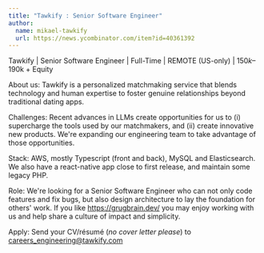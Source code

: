 ```yaml
---
title: "Tawkify : Senior Software Engineer"
author:
  name: mikael-tawkify
  url: https://news.ycombinator.com/item?id=40361392
---
```

Tawkify | Senior Software Engineer | Full-Time | REMOTE (US-only) | $150k–$190k + Equity

About us: Tawkify is a personalized matchmaking service that blends technology and human expertise to foster genuine relationships beyond traditional dating apps.

Challenges: Recent advances in LLMs create opportunities for us to (i) supercharge the tools used by our matchmakers, and (ii) create innovative new products. We&#x27;re expanding our engineering team to take advantage of those opportunities.

Stack: AWS, mostly Typescript (front and back), MySQL and Elasticsearch. We also have a react-native app close to first release, and maintain some legacy PHP.

Role: We&#x27;re looking for a Senior Software Engineer who can not only code features and fix bugs, but also design architecture to lay the foundation for others&#x27; work. If you like <a href="https:&#x2F;&#x2F;grugbrain.dev&#x2F;" rel="nofollow">https:&#x2F;&#x2F;grugbrain.dev&#x2F;</a> you may enjoy working with us and help share a culture of impact and simplicity.

Apply: Send your CV&#x2F;résumé (*no cover letter please*) to careers_engineering@tawkify.com
